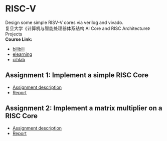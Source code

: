 # RISC-V
Design some simple RISV-V cores via verilog and vivado.    
复旦大学《计算机与智能处理器体系结构 AI Core and RISC Architecture》   Projects     
**Course Link:**    
* [bilibili](https://www.bilibili.com/video/BV1ff4y1X7kP)
* [elearning](https://elearning.fudan.edu.cn/courses/26051)
* [cihlab](https://cihlab.github.io/course/ai19.html)
## Assignment 1:  Implement a simple RISC Core   
* [Assignment description](./HW1/CAHW1_2020.pdf)   
* [Report](./HW1/20210860017_汪春雨_HW1.pdf)   

## Assignment 2:  Implement a matrix multiplier on a RISC Core   
* [Assignment description]()   
* [Report]()   
